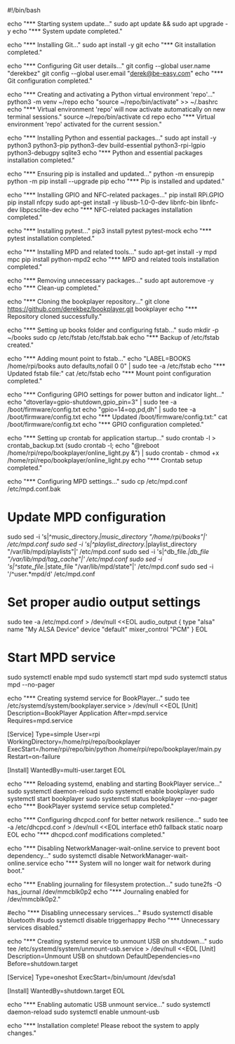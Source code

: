 #!/bin/bash

echo "*** Starting system update..."
sudo apt update && sudo apt upgrade -y
echo "*** System update completed."

echo "*** Installing Git..."
sudo apt install -y git
echo "*** Git installation completed."

echo "*** Configuring Git user details..."
git config --global user.name "derekbez"
git config --global user.email "derek@be-easy.com"
echo "*** Git configuration completed."

echo "*** Creating and activating a Python virtual environment 'repo'..."
python3 -m venv ~/repo
echo "source ~/repo/bin/activate" >> ~/.bashrc
echo "*** Virtual environment 'repo' will now activate automatically on new terminal sessions."
source ~/repo/bin/activate
cd repo
echo "*** Virtual environment 'repo' activated for the current session."

echo "*** Installing Python and essential packages..."
sudo apt install -y python3 python3-pip python3-dev build-essential python3-rpi-lgpio python3-debugpy sqlite3
echo "*** Python and essential packages installation completed."

echo "*** Ensuring pip is installed and updated..."
python -m ensurepip
python -m pip install --upgrade pip
echo "*** Pip is installed and updated."

echo "*** Installing GPIO and NFC-related packages..."
pip install RPi.GPIO
pip install nfcpy
sudo apt-get install -y libusb-1.0-0-dev libnfc-bin libnfc-dev libpcsclite-dev
echo "*** NFC-related packages installation completed."

echo "*** Installing pytest..."
pip3 install pytest pytest-mock
echo "*** pytest installation completed."

echo "*** Installing MPD and related tools..."
sudo apt-get install -y mpd mpc
pip install python-mpd2
echo "*** MPD and related tools installation completed."

echo "*** Removing unnecessary packages..."
sudo apt autoremove -y
echo "*** Clean-up completed."

echo "*** Cloning the bookplayer repository..."
git clone https://github.com/derekbez/bookplayer.git bookplayer
echo "*** Repository cloned successfully."

echo "*** Setting up books folder and configuring fstab..."
sudo mkdir -p ~/books
sudo cp /etc/fstab /etc/fstab.bak
echo "*** Backup of /etc/fstab created."

echo "*** Adding mount point to fstab..."
echo "LABEL=BOOKS /home/rpi/books auto defaults,nofail 0 0" | sudo tee -a /etc/fstab
echo "*** Updated fstab file:"
cat /etc/fstab
echo "*** Mount point configuration completed."

echo "*** Configuring GPIO settings for power button and indicator light..."
echo "dtoverlay=gpio-shutdown,gpio_pin=3" | sudo tee -a /boot/firmware/config.txt
echo "gpio=14=op,pd,dh" | sudo tee -a /boot/firmware/config.txt
echo "*** Updated /boot/firmware/config.txt:"
cat /boot/firmware/config.txt
echo "*** GPIO configuration completed."

echo "*** Setting up crontab for application startup..."
sudo crontab -l > crontab_backup.txt
(sudo crontab -l; echo "@reboot /home/rpi/repo/bookplayer/online_light.py &") | sudo crontab -
chmod +x /home/rpi/repo/bookplayer/online_light.py
echo "*** Crontab setup completed."

echo "*** Configuring MPD settings..."
sudo cp /etc/mpd.conf /etc/mpd.conf.bak

# Update MPD configuration
sudo sed -i 's|^music_directory.*|music_directory "/home/rpi/books"|' /etc/mpd.conf
sudo sed -i 's|^playlist_directory.*|playlist_directory "/var/lib/mpd/playlists"|' /etc/mpd.conf
sudo sed -i 's|^db_file.*|db_file "/var/lib/mpd/tag_cache"|' /etc/mpd.conf
sudo sed -i 's|^state_file.*|state_file "/var/lib/mpd/state"|' /etc/mpd.conf
sudo sed -i '/^user.*mpd/d' /etc/mpd.conf

# Set proper audio output settings
sudo tee -a /etc/mpd.conf > /dev/null <<EOL
audio_output {
    type            "alsa"
    name            "My ALSA Device"
    device          "default"
    mixer_control   "PCM"
}
EOL

# Start MPD service
sudo systemctl enable mpd
sudo systemctl start mpd
sudo systemctl status mpd --no-pager

echo "*** Creating systemd service for BookPlayer..."
sudo tee /etc/systemd/system/bookplayer.service > /dev/null <<EOL
[Unit]
Description=BookPlayer Application
After=mpd.service
Requires=mpd.service

[Service]
Type=simple
User=rpi
WorkingDirectory=/home/rpi/repo/bookplayer
ExecStart=/home/rpi/repo/bin/python /home/rpi/repo/bookplayer/main.py
Restart=on-failure

[Install]
WantedBy=multi-user.target
EOL

echo "*** Reloading systemd, enabling and starting BookPlayer service..."
sudo systemctl daemon-reload
sudo systemctl enable bookplayer
sudo systemctl start bookplayer
sudo systemctl status bookplayer --no-pager
echo "*** BookPlayer systemd service setup completed."


echo "*** Configuring dhcpcd.conf for better network resilience..."
sudo tee -a /etc/dhcpcd.conf > /dev/null <<EOL
interface eth0
fallback static
noarp
EOL
echo "*** dhcpcd.conf modifications completed."

echo "*** Disabling NetworkManager-wait-online.service to prevent boot dependency..."
sudo systemctl disable NetworkManager-wait-online.service
echo "*** System will no longer wait for network during boot."

echo "*** Enabling journaling for filesystem protection..."
sudo tune2fs -O has_journal /dev/mmcblk0p2
echo "*** Journaling enabled for /dev/mmcblk0p2."

#echo "*** Disabling unnecessary services..."
#sudo systemctl disable bluetooth
#sudo systemctl disable triggerhappy
#echo "*** Unnecessary services disabled."

echo "*** Creating systemd service to unmount USB on shutdown..."
sudo tee /etc/systemd/system/unmount-usb.service > /dev/null <<EOL
[Unit]
Description=Unmount USB on shutdown
DefaultDependencies=no
Before=shutdown.target

[Service]
Type=oneshot
ExecStart=/bin/umount /dev/sda1

[Install]
WantedBy=shutdown.target
EOL

echo "*** Enabling automatic USB unmount service..."
sudo systemctl daemon-reload
sudo systemctl enable unmount-usb

echo "*** Installation complete! Please reboot the system to apply changes."
